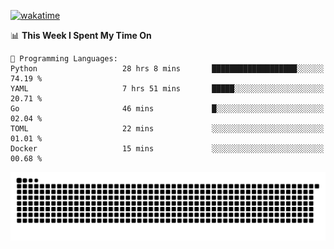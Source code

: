 [![wakatime](https://wakatime.com/badge/user/384f91c6-4eee-411f-8f3b-1b691f58a544.svg)](https://wakatime.com/@384f91c6-4eee-411f-8f3b-1b691f58a544)

<!--START_SECTION:waka-->
📊 **This Week I Spent My Time On** 

```text
💬 Programming Languages: 
Python                   28 hrs 8 mins       ███████████████████░░░░░░   74.19 % 
YAML                     7 hrs 51 mins       █████░░░░░░░░░░░░░░░░░░░░   20.71 % 
Go                       46 mins             █░░░░░░░░░░░░░░░░░░░░░░░░   02.04 % 
TOML                     22 mins             ░░░░░░░░░░░░░░░░░░░░░░░░░   01.01 % 
Docker                   15 mins             ░░░░░░░░░░░░░░░░░░░░░░░░░   00.68 % 
```


<!--END_SECTION:waka-->

<picture>
  <source media="(prefers-color-scheme: dark)" srcset="https://raw.githubusercontent.com/fuwx295/fuwx295/output/github-contribution-grid-snake-dark.svg">
  <source media="(prefers-color-scheme: light)" srcset="https://raw.githubusercontent.com/fuwx295/fuwx295/output/github-contribution-grid-snake.svg">
  <img alt="github contribution grid snake animation" src="https://raw.githubusercontent.com/fuwx295/fuwx295/output/github-contribution-grid-snake.svg">
</picture>
